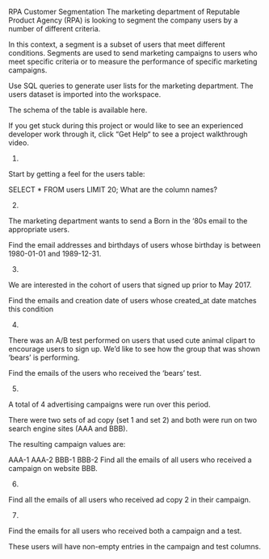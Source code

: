 RPA Customer Segmentation
The marketing department of Reputable Product Agency (RPA) is looking to segment the company users by a number of different criteria.

In this context, a segment is a subset of users that meet different conditions. Segments are used to send marketing campaigns to users who meet specific criteria or to measure the performance of specific marketing campaigns.

Use SQL queries to generate user lists for the marketing department. The users dataset is imported into the workspace.

The schema of the table is available here.

If you get stuck during this project or would like to see an experienced developer work through it, click “Get Help“ to see a project walkthrough video.


1.
Start by getting a feel for the users table:

SELECT *
FROM users
LIMIT 20;
What are the column names?

2.
The marketing department wants to send a Born in the ‘80s email to the appropriate users.

Find the email addresses and birthdays of users whose birthday is between 1980-01-01 and 1989-12-31.



3.
We are interested in the cohort of users that signed up prior to May 2017.

Find the emails and creation date of users whose created_at date matches this condition

4.
There was an A/B test performed on users that used cute animal clipart to encourage users to sign up. We’d like to see how the group that was shown ‘bears’ is performing.

Find the emails of the users who received the ‘bears’ test.

5.
A total of 4 advertising campaigns were run over this period.

There were two sets of ad copy (set 1 and set 2) and both were run on two search engine sites (AAA and BBB).

The resulting campaign values are:

AAA-1
AAA-2
BBB-1
BBB-2
Find all the emails of all users who received a campaign on website BBB.

6.
Find all the emails of all users who received ad copy 2 in their campaign.

7.
Find the emails for all users who received both a campaign and a test.

These users will have non-empty entries in the campaign and test columns.

